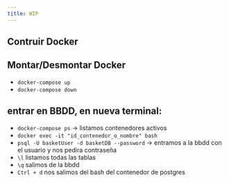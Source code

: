 ```yaml
---
title: WIP
---
```


## Contruir Docker

## Montar/Desmontar Docker
- `docker-compose up`
- `docker-compose down`

## entrar en BBDD, en nueva terminal:
 - `docker-compose ps` -> listamos contenedores activos
 - `docker exec -it "id_contenedor_o_nombre" bash`
 - `psql -U basketUser -d basketDB --password` -> entramos a la bbdd con el usuario y nos pedira contraseña
 - `\l` listamos todas las tablas
 - `\q` salimos de la bbdd
 - `Ctrl + d` nos salimos del bash del contenedor de postgres